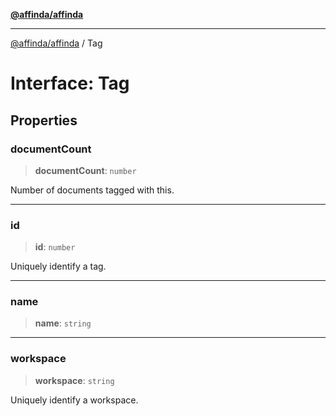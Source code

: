 [**@affinda/affinda**](../README.md)

***

[@affinda/affinda](../globals.md) / Tag

# Interface: Tag

## Properties

### documentCount

> **documentCount**: `number`

Number of documents tagged with this.

***

### id

> **id**: `number`

Uniquely identify a tag.

***

### name

> **name**: `string`

***

### workspace

> **workspace**: `string`

Uniquely identify a workspace.
